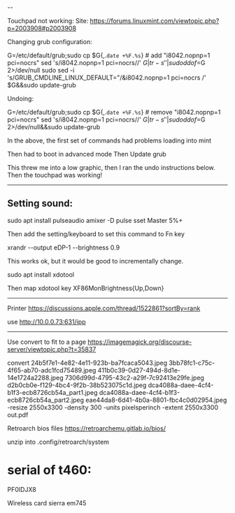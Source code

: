 --

Touchpad not working:
Site:
https://forums.linuxmint.com/viewtopic.php?p=2003908#p2003908

Changing grub configuration:

G=/etc/default/grub;sudo cp $G{,.`date +%F.%s`} # add "i8042.nopnp=1 pci=nocrs"
sed 's/i8042.nopnp=1 pci=nocrs//' $G|tr -s ' '|sudo dd of=$G 2>/dev/null
sudo sed -i 's/GRUB_CMDLINE_LINUX_DEFAULT="/&i8042.nopnp=1 pci=nocrs /' $G&&sudo update-grub

Undoing:

G=/etc/default/grub;sudo cp $G{,.`date +%F.%s`} # remove "i8042.nopnp=1 pci=nocrs"
sed 's/i8042.nopnp=1 pci=nocrs//' $G|tr -s ' '|sudo dd of=$G 2>/dev/null&&sudo update-grub

In the above, the first set of commands had problems loading into mint

Then had to boot in advanced mode
Then Update grub

This threw me into a low graphic, then I ran the undo instructions below.
Then the touchpad was working!

----

Setting sound:
--------------

sudo apt install pulseaudio
amixer -D pulse sset Master 5%+

Then add the setting/keyboard to set this command to Fn key

xrandr --output eDP-1 --brightness 0.9

This works ok, but it would be good to incrementally change.

sudo apt install xdotool

Then map
xdotool key XF86MonBrightness{Up,Down}

---
Printer
https://discussions.apple.com/thread/1522861?sortBy=rank

use http://10.0.0.73:631/ipp

---
Use convert to fit to a page
https://imagemagick.org/discourse-server/viewtopic.php?t=35837

convert 24b5f7e1-4e82-4e11-923b-ba7fcaca5043.jpeg 3bb78fc1-c75c-4f65-ab70-adc1fcd75489.jpeg 411b0c39-0d27-494d-8d1e-14e1724a2288.jpeg 7306d99d-4795-43c2-a29f-7c92413e29fe.jpeg d2b0cb0e-f129-4bc4-9f2b-38b523075c1d.jpeg dca4088a-daee-4cf4-b1f3-ecb8726cb54a_part1.jpeg dca4088a-daee-4cf4-b1f3-ecb8726cb54a_part2.jpeg eae44da8-6d41-4b0a-8801-fbc4c0d02954.jpeg -resize 2550x3300 -density 300 -units pixelsperinch -extent 2550x3300 out.pdf

Retroarch bios files
https://retroarchemu.gitlab.io/bios/

unzip into .config/retroarch/system

# serial of t460:
PF0IDJX8

Wireless card
sierra em745
